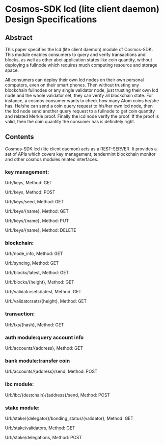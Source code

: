 # Cosmos-SDK lcd (lite client daemon) Design Specifications

## Abstract

This paper specifies the lcd (lite client daemon) module of Cosmos-SDK. This module enables consumers to query and verify transactions and blocks, as well as other abci application states like coin quantity, without deploying a fullnode which requires much computing resource and storage space.

All consumers can deploy their own lcd nodes on their own personal computers, even on their smart phones. Then without trusting any blockchain fullnodes or any single validator node, just trusting their own lcd node and the whole validator set, they can verify all blockchain state. For instance, a cosmos consumer wants to check how many Atom coins he/she has. He/she can send a coin query request to his/her own lcd node, then the lcd node send another query request to a fullnode to get coin quantity and related Merkle proof. Finally the lcd node verify the proof. If the proof is valid, then the coin quantity the consumer has is definitely right.

## Contents

Cosmos-SDK lcd (lite client daemon) acts as a REST-SERVER. It provides a set of APIs which covers key management, tendermint blockchain monitor and other cosmos modules related interfaces.

### key management:
Url:/keys, Method: GET

Url:/keys, Method: POST

Url:/keys/seed, Method: GET

Url:/keys/{name}, Method: GET

Url:/keys/{name}, Method: PUT

Url:/keys/{name}, Method: DELETE

### blockchain:
Url:/node_info, Method: GET

Url:/syncing, Method: GET

Url:/blocks/latest, Method: GET

Url:/blocks/{height}, Method: GET

Url:/validatorsets/latest, Method: GET

Url:/validatorsets/{height}, Method: GET

### transaction:
Url:/txs/{hash}, Method: GET

### auth module:query account info
Url:/accounts/{address}, Method: GET

### bank module:transfer coin
Url:/accounts/{address}/send, Method: POST

### ibc module:
Url:/ibc/{destchain}/{address}/send, Method: POST

### stake module:
Url:/stake/{delegator}/bonding_status/{validator}, Method: GET

Url:/stake/validators, Method: GET

Url:/stake/delegations, Method: POST